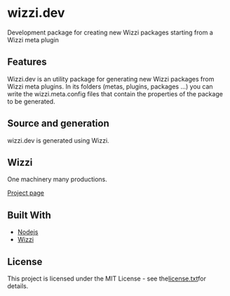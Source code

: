 # wizzi.dev

Development package for creating new Wizzi packages starting from a Wizzi meta plugin

## Features
Wizzi.dev is an utility package for generating new Wizzi packages from Wizzi meta plugins. In its folders (metas, plugins, packages ...) you can write the wizzi.meta.config files that contain the properties of the package to be generated.

## Source and generation
wizzi.dev is generated using Wizzi.

## Wizzi

One machinery many productions.

[Project page](https://stfnbssl.github.io/wizzi)
## Built With
* [Nodejs](https://nodejs.org)
* [Wizzi](https://github.com/stfnbssl/wizzi)

## License
This project is licensed under the MIT License - see the[license.txt](license.txt)for details.
